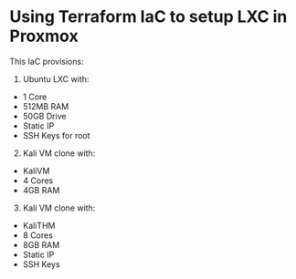 <h1>Using Terraform IaC to setup LXC in Proxmox</h1>



This IaC provisions:
 
 1. Ubuntu LXC with:
- 1 Core
- 512MB RAM
- 50GB Drive
- Static IP
- SSH Keys for root


2. Kali VM clone with:
- KaliVM
- 4 Cores
- 4GB RAM

3. Kali VM clone with:
- KaliTHM
- 8 Cores
- 8GB RAM
- Static IP
- SSH Keys